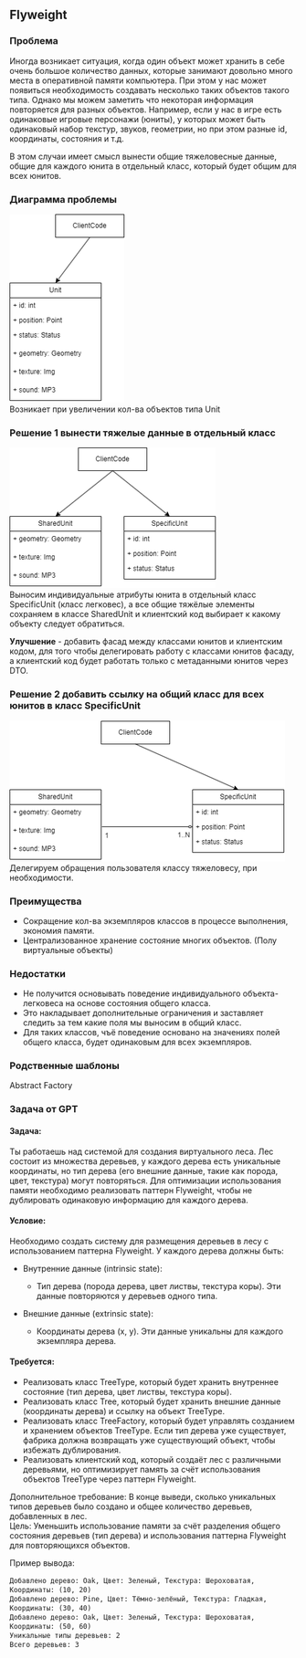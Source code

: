 ## Flyweight
### Проблема
Иногда возникает ситуация, когда один объект может хранить в себе очень большое количество данных, которые занимают довольно много места в оперативной памяти компьютера.
При этом у нас может появиться необходимость создавать несколько таких объектов такого типа.
Однако мы можем заметить что некоторая информация повторяется для разных объектов.
Например, если у нас в игре есть одинаковые игровые персонажи (юниты), у которых может быть одинаковый набор текстур, звуков, геометрии, но при этом разные id, координаты, состояния и т.д.

В этом случаи имеет смысл вынести общие тяжеловесные данные, общие для каждого юнита в отдельный класс, который будет общим для всех юнитов.

### Диаграмма проблемы
<img src="./imgs/img_1.png">
<br>Возникает при увеличении кол-ва объектов типа Unit

### Решение 1 вынести тяжелые данные в отдельный класс
<img src="./imgs/img_2.png">
<br>Выносим индивидуальные атрибуты юнита в отдельный класс SpecificUnit (класс легковес), а все общие тяжёлые элементы сохраняем в классе SharedUnit и клиентский код выбирает к какому объекту следует обратиться.

<b>Улучшение</b> - добавить фасад между классами юнитов и клиентским кодом, для того чтобы делегировать работу с классами юнитов фасаду, а клиентский код будет работать только с метаданными юнитов через DTO.

### Решение 2 добавить ссылку на общий класс для всех юнитов в класс SpecificUnit
<img src="./imgs/img_3.png">
<br>Делегируем обращения пользователя классу тяжеловесу, при необходимости.

### Преимущества
* Сокращение кол-ва экземпляров классов в процессе выполнения, экономия памяти.
* Централизованное хранение состояние многих объектов. (Полу виртуальные объекты)

### Недостатки
* Не получится основывать поведение индивидуального объекта-легковеса на основе состояния общего класса. 
* Это накладывает дополнительные ограничения и заставляет следить за тем какие поля мы выносим в общий класс.
* Для таких классов, чъё поведение основано на значениях полей общего класса, будет одинаковым для всех экземпляров.

### Родственные шаблоны
Abstract Factory


### Задача от GPT
#### Задача:
Ты работаешь над системой для создания виртуального леса. Лес состоит из множества деревьев, у каждого дерева есть уникальные координаты, но тип дерева (его внешние данные, такие как порода, цвет, текстура) могут повторяться. Для оптимизации использования памяти необходимо реализовать паттерн Flyweight, чтобы не дублировать одинаковую информацию для каждого дерева.

#### Условие:
Необходимо создать систему для размещения деревьев в лесу с использованием паттерна Flyweight. У каждого дерева должны быть:

* Внутренние данные (intrinsic state):
  * Тип дерева (порода дерева, цвет листвы, текстура коры). Эти данные повторяются у деревьев одного типа.

* Внешние данные (extrinsic state):
  * Координаты дерева (x, y). Эти данные уникальны для каждого экземпляра дерева.

#### Требуется:

* Реализовать класс TreeType, который будет хранить внутреннее состояние (тип дерева, цвет листвы, текстура коры).
* Реализовать класс Tree, который будет хранить внешние данные (координаты дерева) и ссылку на объект TreeType.
* Реализовать класс TreeFactory, который будет управлять созданием и хранением объектов TreeType. Если тип дерева уже существует, фабрика должна возвращать уже существующий объект, чтобы избежать дублирования.
* Реализовать клиентский код, который создаёт лес с различными деревьями, но оптимизирует память за счёт использования объектов TreeType через паттерн Flyweight.

Дополнительное требование:
В конце выведи, сколько уникальных типов деревьев было создано и общее количество деревьев, добавленных в лес.
<br>Цель:
Уменьшить использование памяти за счёт разделения общего состояния деревьев (тип дерева) и использования паттерна Flyweight для повторяющихся объектов.

Пример вывода:
```
Добавлено дерево: Oak, Цвет: Зеленый, Текстура: Шероховатая, Координаты: (10, 20)
Добавлено дерево: Pine, Цвет: Тёмно-зелёный, Текстура: Гладкая, Координаты: (30, 40)
Добавлено дерево: Oak, Цвет: Зеленый, Текстура: Шероховатая, Координаты: (50, 60)
Уникальные типы деревьев: 2
Всего деревьев: 3
```